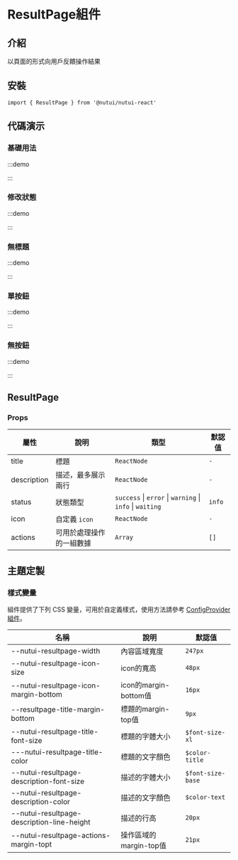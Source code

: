 # ResultPage組件

## 介紹

以頁面的形式向用戶反饋操作結果

## 安裝

```tsx
import { ResultPage } from '@nutui/nutui-react'
```

## 代碼演示

### 基礎用法

:::demo

<CodeBlock src='h5/demo1.tsx'></CodeBlock>

:::

### 修改狀態

:::demo

<CodeBlock src='h5/demo2.tsx'></CodeBlock>

:::

### 無標題

:::demo

<CodeBlock src='h5/demo3.tsx'></CodeBlock>

:::

### 單按鈕

:::demo

<CodeBlock src='h5/demo4.tsx'></CodeBlock>

:::

### 無按鈕

:::demo

<CodeBlock src='h5/demo5.tsx'></CodeBlock>

:::

## ResultPage

### Props

| 屬性 | 說明 | 類型 | 默認值 |
| --- | --- | --- | --- |
| title | 標題 | `ReactNode` | `-` |
| description | 描述，最多展示兩行 | `ReactNode` | `-` |
| status | 狀態類型 | `success` \| `error` \| `warning` \| `info` \| `waiting` | `info` |
| icon | 自定義 `icon` | `ReactNode` | `-` |
| actions | 可用於處理操作的一組數據 | `Array` | `[]` |

## 主題定製

### 樣式變量

組件提供了下列 CSS 變量，可用於自定義樣式，使用方法請參考 [ConfigProvider 組件](#/zh-CN/component/configprovider)。

| 名稱 | 說明 | 默認值 |
| --- | --- | --- |
| \--nutui-resultpage-width | 內容區域寬度 | `247px` |
| \--nutui-resultpage-icon-size | icon的寬高 | `48px` |
| \--nutui-resultpage-icon-margin-bottom | icon的margin-bottom值 | `16px` |
| \--resultpage-title-margin-bottom | 標題的margin-top值 | `9px` |
| \--nutui-resultpage-title-font-size | 標題的字體大小 | `$font-size-xl` |
| \---nutui-resultpage-title-color | 標題的文字顏色 | `$color-title` |
| \--nutui-resultpage-description-font-size | 描述的字體大小 | `$font-size-base` |
| \--nutui-resultpage-description-color | 描述的文字顏色 | `$color-text` |
| \--nutui-resultpage-description-line-height | 描述的行高 | `20px` |
| \--nutui-resultpage-actions-margin-topt | 操作區域的margin-top值 | `21px` |
